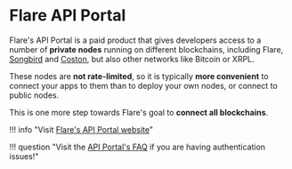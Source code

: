 # Flare API Portal

Flare's API Portal is a paid product that gives developers access to a number of **private nodes** running on different blockchains, including Flare, [Songbird](glossary.md#songbird) and [Coston](glossary.md#coston), but also other networks like Bitcoin or XRPL.

These nodes are **not rate-limited**, so it is typically **more convenient** to connect your apps to them than to deploy your own nodes, or connect to public nodes.

This is one more step towards Flare's goal to **connect all blockchains**.

!!! info "Visit [Flare's API Portal website](https://api-portal.flare.network/)"

!!! question "Visit the [API Portal's FAQ](https://api-portal.flare.network/faq) if you are having authentication issues!"
